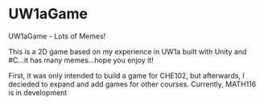 # UW1aGame
UW1aGame - Lots of Memes!

This is a 2D game based on my experience in UW1a built with Unity and #C...it has many memes...hope you enjoy it!

First, it was only intended to build a game for CHE102, but afterwards, I decieded to expand and add games for other courses. 
Currently, MATH116 is in development
